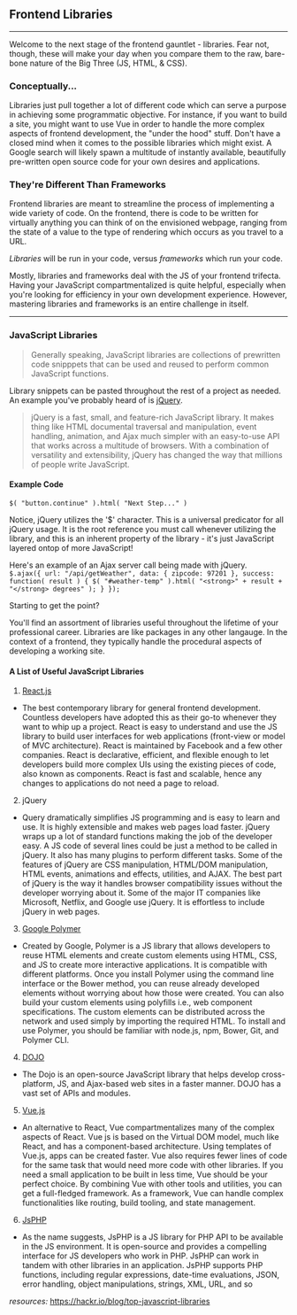 ## Frontend Libraries
---
Welcome to the next stage of the frontend gauntlet - libraries. Fear not, though, these will make your day when you compare them to the raw, bare-bone nature of the Big Three (JS, HTML, & CSS).


### Conceptually...
Libraries just pull together a lot of different code which can serve a purpose in achieving some programmatic objective. For instance, if you want to build a site, you might want to use Vue in order to handle the more complex aspects of frontend development, the "under the hood" stuff. Don't have a closed mind when it comes to the possible libraries which might exist. A Google search will likely spawn a multitude of instantly available, beautifully pre-written open source code for your own desires and applications.

### They're Different Than Frameworks

Frontend libraries are meant to streamline the process of implementing a wide variety of code. On the frontend, there is code to be written for virtually anything you can think of on the envisioned webpage, ranging from the state of a value to the type of rendering which occurs as you travel to a URL.

*Libraries* will be run in your code, versus *frameworks* which run your code.

Mostly, libraries and frameworks deal with the JS of your frontend trifecta. Having your JavaScript compartmentalized is quite helpful, especially when you're looking for efficiency in your own development experience. However, mastering libraries and frameworks is an entire challenge in itself.

---

### JavaScript Libraries

> Generally speaking, JavaScript libraries are collections of prewritten code snipppets that can be used and reused to perform common JavaScript functions. 

Library snippets can be pasted throughout the rest of a project as needed. An example you've probably heard of is [jQuery](https://jquery.com/). 

> jQuery is a fast, small, and feature-rich JavaScript library. It makes thing like HTML documental traversal and manipulation, event handling, animation, and Ajax much simpler with an easy-to-use API that works across a multitude of browsers. With a combination of versatility and extensibility, jQuery has changed the way that millions of people write JavaScript.

#### Example Code  
`$( "button.continue" ).html( "Next Step..." )`

Notice, jQuery utilizes the '$' character. This is a universal predicator for all jQuery usage. It is the root reference you must call whenever utilizing the library, and this is an inherent property of the library - it's just JavaScript layered ontop of more JavaScript!

Here's an example of an Ajax server call being made with jQuery.  
`$.ajax({
  url: "/api/getWeather",
  data: {
    zipcode: 97201
  },
  success: function( result ) {
    $( "#weather-temp" ).html( "<strong>" + result + "</strong> degrees" );
  }
});`

Starting to get the point?

You'll find an assortment of libraries useful throughout the lifetime of your professional career. Libraries are like packages in any other langauge. In the context of a frontend, they typically handle the procedural aspects of developing a working site. 

#### A List of Useful JavaScript Libraries
1. [React.js](reactjs.org)
- The best contemporary library for general frontend development. Countless developers have adopted this as their go-to whenever they want to whip up a project. React is easy to understand and use the JS library to build user interfaces for web applications (front-view or model of MVC architecture). React is maintained by Facebook and a few other companies. React is declarative, efficient, and flexible enough to let developers build more complex UIs using the existing pieces of code, also known as components. React is fast and scalable, hence any changes to applications do not need a page to reload. 
2. jQuery
- Query dramatically simplifies JS programming and is easy to learn and use. It is highly extensible and makes web pages load faster. jQuery wraps up a lot of standard functions making the job of the developer easy. A JS code of several lines could be just a method to be called in jQuery. It also has many plugins to perform different tasks. Some of the features of jQuery are CSS manipulation, HTML/DOM manipulation, HTML events, animations and effects, utilities, and AJAX. The best part of jQuery is the way it handles browser compatibility issues without the developer worrying about it. Some of the major IT companies like Microsoft, Netflix, and Google use jQuery. It is effortless to include jQuery in web pages.
3. [Google Polymer](https://www.polymer-project.org/)
- Created by Google, Polymer is a JS library that allows developers to reuse HTML elements and create custom elements using HTML, CSS, and JS to create more interactive applications. It is compatible with different platforms. Once you install Polymer using the command line interface or the Bower method, you can reuse already developed elements without worrying about how those were created. You can also build your custom elements using polyfills i.e., web component specifications. The custom elements can be distributed across the network and used simply by importing the required HTML. To install and use Polymer, you should be familiar with node.js, npm, Bower, Git, and Polymer CLI.
4. [DOJO](https://dojotoolkit.org/)
- The Dojo is an open-source JavaScript library that helps develop cross-platform, JS, and Ajax-based web sites in a faster manner. DOJO has a vast set of APIs and modules. 
5. [Vue.js](https://vuejs.org/)
- An alternative to React, Vue compartmentalizes many of the complex aspects of React. Vue js is based on the Virtual DOM model, much like React, and has a component-based architecture. Using templates of Vue.js, apps can be created faster. Vue also requires fewer lines of code for the same task that would need more code with other libraries. If you need a small application to be built in less time, Vue should be your perfect choice. By combining Vue with other tools and utilities, you can get a full-fledged framework. As a framework, Vue can handle complex functionalities like routing, build tooling, and state management. 
6. [JsPHP](https://www.php.net/)
- As the name suggests, JsPHP is a JS library for PHP API to be available in the JS environment. It is open-source and provides a compelling interface for JS developers who work in PHP. JsPHP can work in tandem with other libraries in an application. JsPHP supports PHP functions, including regular expressions, date-time evaluations, JSON, error handling, object manipulations, strings, XML, URL, and so 

*resources:*
https://hackr.io/blog/top-javascript-libraries
